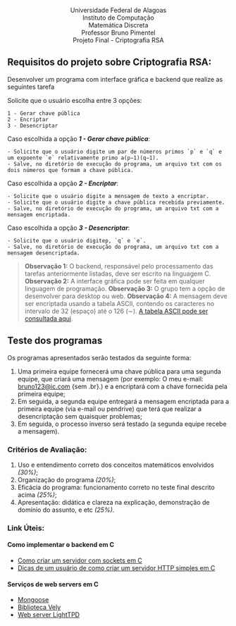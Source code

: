 <p align="center">
    Universidade Federal de Alagoas </br>
    Instituto de Computação </br>
    Matemática Discreta </br>
    Professor Bruno Pimentel </br>
    Projeto Final - Criptografia RSA </br>
</p>

## Requisitos do projeto sobre Criptografia RSA: 
Desenvolver um programa com interface gráfica e backend que realize as seguintes tarefa

Solicite que o usuário escolha entre 3 opções: 

    1 - Gerar chave pública
    2 - Encriptar
    3 - Desencriptar

Caso escolhida a opção ***1 - Gerar chave pública***:

    - Solicite que o usuário digite um par de números primos `p` e `q` e um expoente `e` relativamente primo a(p−1)(q−1).
    - Salve, no diretório de execução do programa, um arquivo txt com os dois números que formam a chave pública.

Caso escolhida a opção ***2 - Encriptar***:

    - Solicite que o usuário digite a mensagem de texto a encriptar.
    - Solicite que o usuário digite a chave pública recebida previamente.
    - Salve, no diretório de execução do programa, um arquivo txt com a mensagem encriptada.

Caso escolhida a opção ***3 - Desencriptar***:

    - Solicite que o usuário digitep, `q` e `e`.
    - Salve, no diretório de execução do programa, um arquivo txt com a mensagem desencriptada.

> **Observação 1:** O backend, responsável pelo processamento das tarefas anteriormente listadas, deve ser escrito na linguagem C.
> **Observação 2:** A interface gráfica pode ser feita em qualquer linguagem de programação.
> **Observação 3:** O grupo tem a opção de desenvolver para desktop ou web.
> **Observação 4:** A mensagem deve ser encriptada usando a tabela ASCII, contendo os caracteres no intervalo de 32 (espaço) até o 126 (∼). [A tabela ASCII pode ser consultada aqui](https://www.ime.usp.br/~pf/algoritmos/apend/ascii.html).

## Teste dos programas

Os programas apresentados serão testados da seguinte forma:
1. Uma primeira equipe fornecerá uma chave pública para uma segunda equipe, que criará uma mensagem (por exemplo: O meu e-mail: bruno123@ic.com {sem .br}.) e a encriptará com a chave fornecida pela primeira equipe;
2. Em seguida, a segunda equipe entregará a mensagem encriptada para a primeira equipe (via e-mail ou pendrive) que terá que realizar a desencriptação sem quaisquer problemas;
3. Em seguida, o processo inverso será testado (a segunda equipe recebe a mensagem).

### Critérios de Avaliação:

1. Uso e entendimento correto dos conceitos matemáticos envolvidos _(30%)_;
2. Organização do programa _(20%)_;
3. Eficácia do programa: funcionamento correto no teste final descrito acima _(25%)_;
4. Apresentação: didática e clareza na explicação, demonstração de domínio do assunto, e etc _(25%)_.

### Link Úteis:

#### Como implementar o backend em C
-   [Como criar um servidor com sockets em C](https://beej.us/guide/bgnet/html/#system-calls-or-bust)
-   [Dicas de um usuário de como criar um servidor HTTP simples em C](https://stackoverflow.com/questions/176409/build-a-simple-http-server-in-c)

#### Serviços de web servers em C
-   [Mongoose](https://mongoose.ws/)
-   [Biblioteca Vely](https://vely.dev/)
-   [Web server LightTPD](http://www.lighttpd.net/)